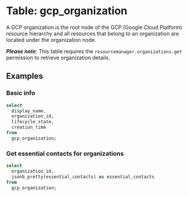 # Table: gcp_organization

A GCP organization is the root node of the GCP (Google Cloud Platform) resource hierarchy and all resources that belong to an organization are located under the organization node.

**_Please note_**: This table requires the `resourcemanager.organizations.get` permission to retrieve organization details.

## Examples

### Basic info

```sql
select
  display_name,
  organization_id,
  lifecycle_state,
  creation_time
from
  gcp_organization;
```

### Get essential contacts for organizations

```sql
select
  organization_id,
  jsonb_pretty(essential_contacts) as essential_contacts
from
  gcp_organization;
```
